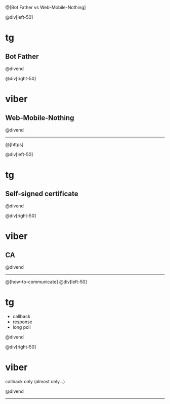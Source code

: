 @[Bot Father vs Web-Mobile-Nothing]

@div[left-50]
<h1>tg</h1>
<h2>Bot Father</h2>
@divend

@div[right-50]
<h1>viber</h1>
<h2>Web-Mobile-Nothing</h2>
@divend

---

@[https]

@div[left-50]
<h1>tg</h1>
<h2>Self-signed certificate</h2>

@divend

@div[right-50]
<h1>viber</h1>
<h2>CA</h2>
@divend

---

@[how-to-communicate]
@div[left-50]
<h1>tg</h1>

 * callback
 * response
 * long poll

@divend

@div[right-50]
<h1>viber</h1>
callback only (almost only...)

@divend

-----
